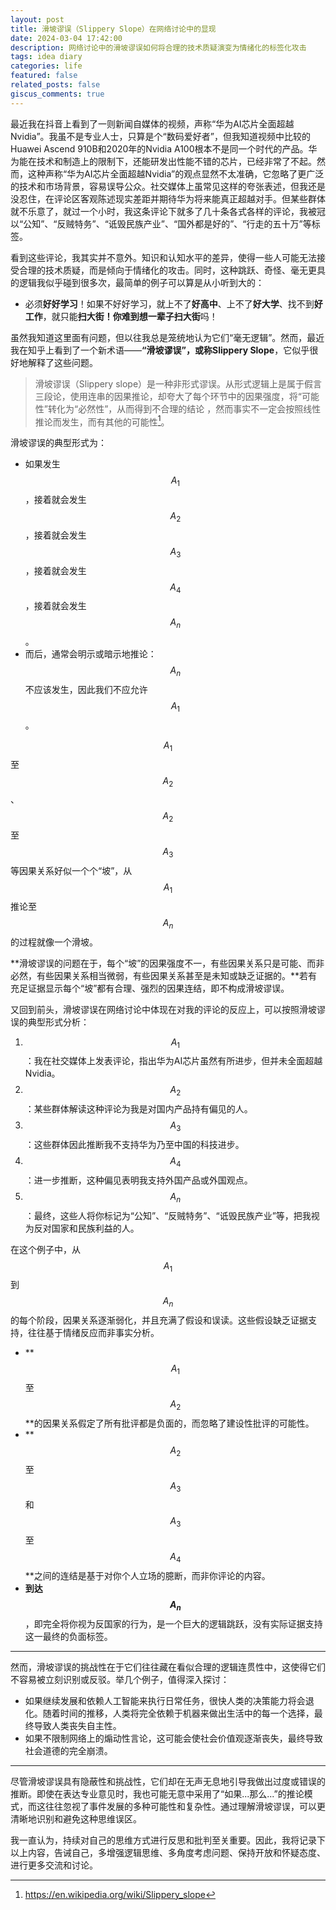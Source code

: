 ```yaml
---
layout: post
title: 滑坡谬误（Slippery Slope）在网络讨论中的显现
date: 2024-03-04 17:42:00
description: 网络讨论中的滑坡谬误如何将合理的技术质疑演变为情绪化的标签化攻击
tags: idea diary
categories: life
featured: false
related_posts: false
giscus_comments: true
---
```


最近我在抖音上看到了一则新闻自媒体的视频，声称“华为AI芯片全面超越Nvidia”。我虽不是专业人士，只算是个“数码爱好者”，但我知道视频中比较的Huawei Ascend 910B和2020年的Nvidia A100根本不是同一个时代的产品。华为能在技术和制造上的限制下，还能研发出性能不错的芯片，已经非常了不起。然而，这种声称“华为AI芯片全面超越Nvidia”的观点显然不太准确，它忽略了更广泛的技术和市场背景，容易误导公众。社交媒体上虽常见这样的夸张表述，但我还是没忍住，在评论区客观陈述现实差距并期待华为将来能真正超越对手。但某些群体就不乐意了，就过一个小时，我这条评论下就多了几十条各式各样的评论，我被冠以“公知”、“反贼特务”、“诋毁民族产业”、“国外都是好的”、“行走的五十万”等标签。

看到这些评论，我其实并不意外。知识和认知水平的差异，使得一些人可能无法接受合理的技术质疑，而是倾向于情绪化的攻击。同时，这种跳跃、奇怪、毫无更具的逻辑我似乎碰到很多次，最简单的例子可以算是从小听到大的：

- 必须**好好学习**！如果不好好学习，就上不了**好高中**、上不了**好大学**、找不到**好工作**，就只能**扫大街！**你难到想**一辈子扫大街**吗！

虽然我知道这里面有问题，但以往我总是笼统地认为它们“毫无逻辑”。然而，最近我在知乎上看到了一个新术语——**“滑坡谬误”，或称Slippery Slope**，它似乎很好地解释了这些问题。

> 滑坡谬误（Slippery slope）是一种非形式谬误。从形式逻辑上是属于假言三段论，使用连串的因果推论，却夸大了每个环节中的因果强度，将“可能性”转化为“必然性”，从而得到不合理的结论 ，然而事实不一定会按照线性推论而发生，而有其他的可能性[^1]。

滑坡谬误的典型形式为：

- 如果发生$$A_1$$，接着就会发生$$A_2$$，接着就会发生$$A_3$$，接着就会发生$$A_4$$，接着就会发生$$A_n$$。
- 而后，通常会明示或暗示地推论：$$A_n$$不应该发生，因此我们不应允许$$A_1$$。

$$A_1$$至$$A_2$$、$$A_2$$至$$A_3$$等因果关系好似一个个“坡”，从$$A_1$$推论至$$A_n$$的过程就像一个滑坡。

**滑坡谬误的问题在于，每个“坡”的因果强度不一，有些因果关系只是可能、而非必然，有些因果关系相当微弱，有些因果关系甚至是未知或缺乏证据的。**若有充足证据显示每个“坡”都有合理、强烈的因果连结，即不构成滑坡谬误。

又回到前头，滑坡谬误在网络讨论中体现在对我的评论的反应上，可以按照滑坡谬误的典型形式分析：

1. $$A_1$$：我在社交媒体上发表评论，指出华为AI芯片虽然有所进步，但并未全面超越Nvidia。
2. $$A_2$$：某些群体解读这种评论为我是对国内产品持有偏见的人。
3. $$A_3$$：这些群体因此推断我不支持华为乃至中国的科技进步。
4. $$A_4$$：进一步推断，这种偏见表明我支持外国产品或外国观点。
5. $$A_n$$：最终，这些人将你标记为“公知”、“反贼特务”、“诋毁民族产业”等，把我视为反对国家和民族利益的人。

在这个例子中，从$$A_1$$到$$A_n$$​的每个阶段，因果关系逐渐弱化，并且充满了假设和误读。这些假设缺乏证据支持，往往基于情绪反应而非事实分析。

- **$$A_1$$至$$A_2$$**的因果关系假定了所有批评都是负面的，而忽略了建设性批评的可能性。
- **$$A_2$$至$$A_3$$和$$A_3$$至$$A_4$$**之间的连结是基于对你个人立场的臆断，而非你评论的内容。
- **到达$$A_n$$**，即完全将你视为反国家的行为，是一个巨大的逻辑跳跃，没有实际证据支持这一最终的负面标签。

******

然而，滑坡谬误的挑战性在于它们往往藏在看似合理的逻辑连贯性中，这使得它们不容易被立刻识别或反驳。举几个例子，值得深入探讨：

- 如果继续发展和依赖人工智能来执行日常任务，很快人类的决策能力将会退化。随着时间的推移，人类将完全依赖于机器来做出生活中的每一个选择，最终导致人类丧失自主性。
- 如果不限制网络上的煽动性言论，这可能会使社会价值观逐渐丧失，最终导致社会道德的完全崩溃。

******

尽管滑坡谬误具有隐蔽性和挑战性，它们却在无声无息地引导我做出过度或错误的推断。即使在表达专业意见时，我也可能无意中采用了“如果...那么...”的推论模式，而这往往忽视了事件发展的多种可能性和复杂性。通过理解滑坡谬误，可以更清晰地识别和避免这种思维误区。

我一直认为，持续对自己的思维方式进行反思和批判至关重要。因此，我将记录下以上内容，告诫自己，多增强逻辑思维、多角度考虑问题、保持开放和怀疑态度、进行更多交流和讨论。


[^1]: https://en.wikipedia.org/wiki/Slippery_slope

